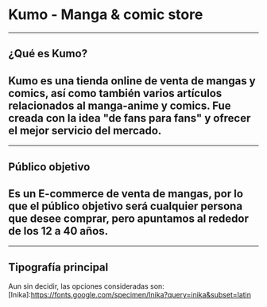 # Kumo - Manga & comic store 
---
## ¿Qué es Kumo? 

Kumo es una tienda online de venta de mangas y comics, así como también varios artículos relacionados 
al manga-anime y comics. Fue creada con la idea "de fans para fans" y ofrecer el mejor servicio del 
mercado. 
---
---
## Público objetivo
Es un E-commerce de venta de mangas, por lo que el público objetivo será cualquier persona que desee
comprar, pero apuntamos al rededor de los 12 a 40 años.
---
---
## Tipografía principal
Aun sin decidir, las opciones consideradas son:
[Inika]:https://fonts.google.com/specimen/Inika?query=inika&subset=latin

[Mukta]:https://fonts.google.com/specimen/Mukta?subset=latin

[Nunito]:https://fonts.google.com/specimen/Nunito?subset=latin
